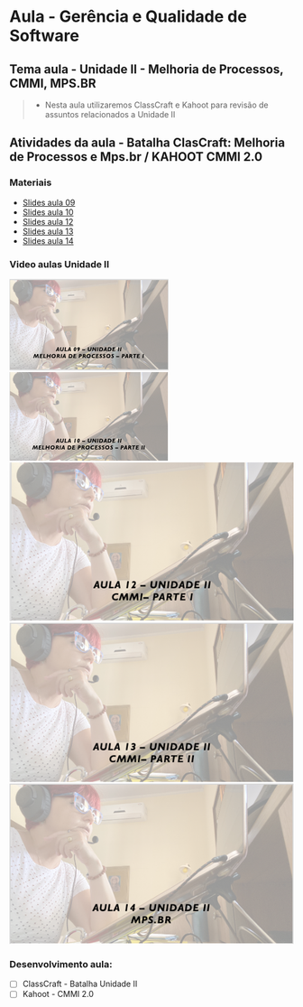 # Aula - Gerência e Qualidade de Software
## Tema aula - Unidade II - Melhoria de Processos, CMMI, MPS.BR
>  *  Nesta aula utilizaremos ClassCraft e Kahoot para revisão de assuntos relacionados a Unidade II

## Atividades da aula - Batalha ClasCraft: Melhoria de Processos e Mps.br / KAHOOT CMMI 2.0


### Materiais
- [Slides aula 09](aula9_unidadeII_melhoria_processos_parte1.pdf)
- [Slides aula 10](aula10_unidadeII_melhoria_processos_parte2.pdf)
- [Slides aula 12 ](aula12_unidadeII_cmmi_parte1.pdf)
- [Slides aula 13](aula13_unidadeII_cmmi_parte2.pdf)
- [Slides aula 14](aula14_unidadeII_mpsbr.pdf)

### Video aulas Unidade II
[![Aula - Melhoria de processos - PARTE 1](capa_aula9.png)](https://youtu.be/P97gMpbVO5w)
[![Aula - Melhoria de processos - PARTE 2](capa_aula10.png)](https://youtu.be/EGvxyymwF3E)
[![Aula - CMMI - PARTE 1](capa_aula12.png)](https://youtu.be/y24YYE0r7ZY)
[![Aula - CMMI - PARTE 2](capa_aula13.png)](https://youtu.be/maiiHZ4Jpqc)
[![Aula - MPS BR](capa_aula14.png)](https://youtu.be/8Pekd7bPsi8)


### Desenvolvimento aula: 

- [ ] ClassCraft - Batalha Unidade II
- [ ] Kahoot - CMMI 2.0
